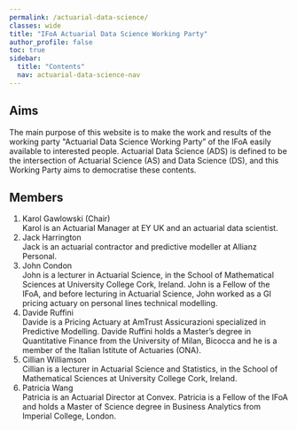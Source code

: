 ```yaml
---
permalink: /actuarial-data-science/
classes: wide
title: "IFoA Actuarial Data Science Working Party"
author_profile: false
toc: true
sidebar:
  title: "Contents"
  nav: actuarial-data-science-nav
---
```



## Aims
The main purpose of this website is to make the work and results of the working party "Actuarial Data Science Working Party” of the IFoA easily available to interested people. 
Actuarial Data Science (ADS) is defined to be the intersection of Actuarial Science (AS) and Data Science (DS), and this Working Party aims to democratise these contents.


## Members
1.  Karol Gawlowski (Chair)
<br> Karol is an Actuarial Manager at EY UK and an actuarial data scientist. 
2.  Jack Harrington
<br> Jack is an actuarial contractor and predictive modeller at Allianz Personal.
3.  John Condon
<br> John is a lecturer in Actuarial Science, in the School of Mathematical Sciences at University College Cork, Ireland.
John is a Fellow of the IFoA, and before lecturing in Actuarial Science, John worked as a GI pricing actuary on personal lines technical modelling.
4.  Davide Ruffini
<br> Davide is a Pricing Actuary at AmTrust Assicurazioni specialized in Predictive Modelling. Davide Ruffini holds a Master’s degree in Quantitative Finance from the University of Milan, Bicocca and he is a member of the Italian Istitute of Actuaries (ONA). 
5.  Cillian Williamson
<br> Cillian is a lecturer in Actuarial Science and Statistics, in the School of Mathematical Sciences at University College Cork, Ireland. 
6.  Patricia Wang
<br> Patricia is an Actuarial Director at Convex. Patricia is a Fellow of the IFoA and holds a Master of Science degree in Business Analytics from Imperial College, London.

